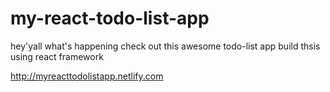 # my-react-todo-list-app
hey'yall what's happening check out this awesome todo-list app build thsis using react framework

http://myreacttodolistapp.netlify.com
